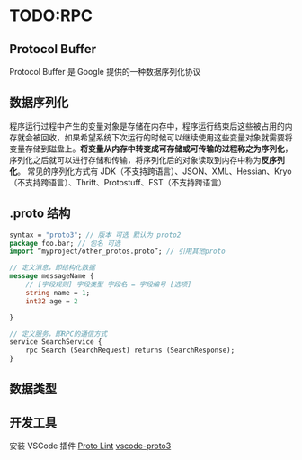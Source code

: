 # TODO:RPC

## Protocol Buffer

Protocol Buffer 是 Google 提供的一种数据序列化协议

## 数据序列化

程序运行过程中产生的变量对象是存储在内存中，程序运行结束后这些被占用的内存就会被回收，如果希望系统下次运行的时候可以继续使用这些变量对象就需要将变量存储到磁盘上。**将变量从内存中转变成可存储或可传输的过程称之为序列化**，序列化之后就可以进行存储和传输，将序列化后的对象读取到内存中称为**反序列化**。
常见的序列化方式有 JDK（不支持跨语言）、JSON、XML、Hessian、Kryo（不支持跨语言）、Thrift、Protostuff、FST（不支持跨语言）

## .proto 结构

```protobuf
syntax = "proto3"; // 版本 可选 默认为 proto2
package foo.bar; // 包名 可选
import “myproject/other_protos.proto”; // 引用其他proto

// 定义消息，即结构化数据
message messageName {
    // [字段规则] 字段类型 字段名 = 字段编号 [选项]
    string name = 1;
    int32 age = 2

}

// 定义服务，即RPC的通信方式
service SearchService {
    rpc Search (SearchRequest) returns (SearchResponse);
}
```

## 数据类型

## 开发工具

安装 VSCode 插件
[Proto Lint](https://marketplace.visualstudio.com/items?itemName=Plex.vscode-protolint)
[vscode-proto3](https://marketplace.visualstudio.com/items?itemName=zxh404.vscode-proto3)
